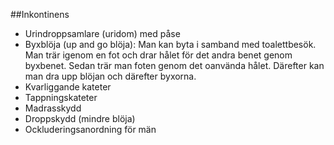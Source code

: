 ##Inkontinens

* Urindroppsamlare (uridom) med påse
* Byxblöja (up and go blöja): Man kan byta i samband med toalettbesök. Man trär igenom en fot och drar hålet för det andra benet genom byxbenet. Sedan trär man foten genom det oanvända hålet. Därefter kan man dra upp blöjan och därefter byxorna.
* Kvarliggande kateter
* Tappningskateter
* Madrasskydd
* Droppskydd (mindre blöja)
* Ockluderingsanordning för män
